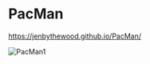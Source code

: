 # PacMan
https://jenbythewood.github.io/PacMan/

![PacMan1](https://github.com/jenbythewood/PacMan/assets/145355065/a797ceab-7139-4e6d-b9d4-0ff4e5b670c1)
